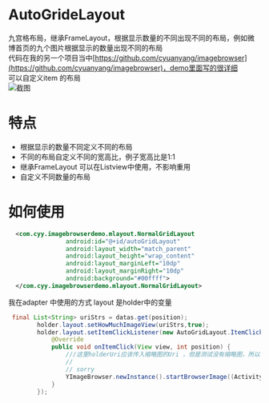 # AutoGrideLayout
九宫格布局，继承FrameLayout，根据显示数量的不同出现不同的布局，例如微博首页的九个图片根据显示的数量出现不同的布局</br>
代码在我的另一个项目当中[https://github.com/cyuanyang/imagebrowser](https://github.com/cyuanyang/imagebrowser)，demo里面写的很详细</br>
可以自定义item 的布局</br>
![截图](https://github.com/cyuanyang/imagebrowser/blob/master/screenshot/demo.gif)

# 特点
* 根据显示的数量不同定义不同的布局
* 不同的布局自定义不同的宽高比，例子宽高比是1:1
* 继承FrameLayout 可以在Listview中使用，不影响重用
* 自定义不同数量的布局

# 如何使用
```Xml
  <com.cyy.imagebrowserdemo.mlayout.NormalGridLayout
                android:id="@+id/autoGridLayout"
                android:layout_width="match_parent"
                android:layout_height="wrap_content"
                android:layout_marginLeft="10dp"
                android:layout_marginRight="10dp"
                android:background="#00ffff">
  </com.cyy.imagebrowserdemo.mlayout.NormalGridLayout>
```
我在adapter 中使用的方式 layout 是holder中的变量
```Java
 final List<String> uriStrs = datas.get(position);
        holder.layout.setHowMuchImageView(uriStrs,true);
        holder.layout.setItemClickListener(new AutoGridLayout.ItemClickListener() {
            @Override
            public void onItemClick(View view, int position) {
                ///这里holderUri应该传入缩略图的Uri ，但是测试没有缩略图，所以传入的大图。
                //
                // sorry
                YImageBrowser.newInstance().startBrowserImage((Activity) context ,uriStrs, uriStrs , view , position);
            }
        });
```




